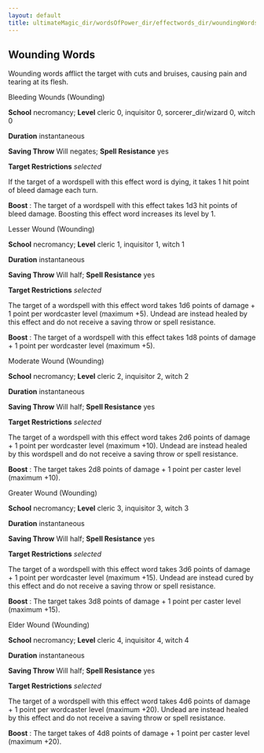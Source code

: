 ```yaml
---
layout: default
title: ultimateMagic_dir/wordsOfPower_dir/effectwords_dir/woundingWords
---
```

## Wounding Words

Wounding words afflict the target with cuts and bruises, causing pain and tearing at its flesh.

Bleeding Wounds (Wounding)

**School** necromancy; **Level** cleric 0, inquisitor 0, sorcerer_dir/wizard 0, witch 0

**Duration** instantaneous

**Saving Throw** Will negates; **Spell Resistance** yes

**Target Restrictions** _selected_

If the target of a wordspell with this effect word is dying, it takes 1 hit point of bleed damage each turn.

**Boost** : The target of a wordspell with this effect takes 1d3 hit points of bleed damage. Boosting this effect word increases its level by 1.

Lesser Wound (Wounding)

**School** necromancy; **Level** cleric 1, inquisitor 1, witch 1

**Duration** instantaneous

**Saving Throw** Will half; **Spell Resistance** yes

**Target Restrictions** _selected_

The target of a wordspell with this effect word takes 1d6 points of damage + 1 point per wordcaster level (maximum +5). Undead are instead healed by this effect and do not receive a saving throw or spell resistance.

**Boost** : The target of a wordspell with this effect takes 1d8 points of damage + 1 point per wordcaster level (maximum +5).

Moderate Wound (Wounding)

**School** necromancy; **Level** cleric 2, inquisitor 2, witch 2

**Duration** instantaneous

**Saving Throw** Will half; **Spell Resistance** yes

**Target Restrictions** _selected_

The target of a wordspell with this effect word takes 2d6 points of damage + 1 point per wordcaster level (maximum +10). Undead are instead healed by this wordspell and do not receive a saving throw or spell resistance.

**Boost** : The target takes 2d8 points of damage + 1 point per caster level (maximum +10).

Greater Wound (Wounding)

**School** necromancy; **Level** cleric 3, inquisitor 3, witch 3

**Duration** instantaneous

**Saving Throw** Will half; **Spell Resistance** yes

**Target Restrictions** _selected_

The target of a wordspell with this effect word takes 3d6 points of damage + 1 point per wordcaster level (maximum +15). Undead are instead cured by this effect and do not receive a saving throw or spell resistance.

**Boost** : The target takes 3d8 points of damage + 1 point per caster level (maximum +15).

Elder Wound (Wounding)

**School** necromancy; **Level** cleric 4, inquisitor 4, witch 4

**Duration** instantaneous

**Saving Throw** Will half; **Spell Resistance** yes

**Target Restrictions** _selected_

The target of a wordspell with this effect word takes 4d6 points of damage + 1 point per wordcaster level (maximum +20). Undead are instead healed by this effect and do not receive a saving throw or spell resistance.

**Boost** : The target takes of 4d8 points of damage + 1 point per caster level (maximum +20).

